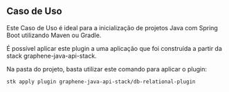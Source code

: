 ## **Caso de Uso**
Este Caso de Uso é ideal para a inicialização de projetos Java com Spring Boot utilizando Maven ou Gradle.

É possível aplicar este plugin a uma aplicação que foi construída a partir da stack graphene-java-api-stack.

Na pasta do projeto, basta utilizar este comando para aplicar o plugin:
```bash
stk apply plugin graphene-java-api-stack/db-relational-plugin
```

